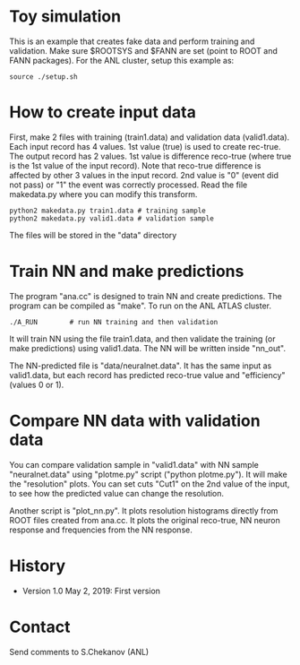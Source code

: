# Toy simulation

This is an example that creates fake data and perform training and validation.
Make sure $ROOTSYS and $FANN are set (point to ROOT and FANN packages).
For the ANL cluster, setup this example as:

```
source ./setup.sh
```

# How to create input data 

First, make 2 files with training (train1.data) and validation data (valid1.data).
Each input record has 4 values. 1st value (true) is used to create rec-true. 
The output record has  2 values. 1st value is difference reco-true (where true is the 1st value
of the input record). Note that reco-true difference is affected by other 3 values 
in the input record.
2nd value is "0" (event did not pass) or "1" the event was correctly processed.
Read the file makedata.py where you can modify this transform.


```
python2 makedata.py train1.data # training sample
python2 makedata.py valid1.data # validation sample
```

The files will be stored in the "data" directory

# Train NN and make predictions 

The program "ana.cc" is designed to train NN and create predictions.
The program can be compiled as "make". To run on the ANL ATLAS cluster.

```
./A_RUN        # run NN training and then validation 
```
It will train NN  using the file train1.data, and then validate the training 
(or make predictions) using valid1.data.
The NN will be written inside "nn_out". 

The NN-predicted file is "data/neuralnet.data". It has the same input as valid1.data,
but each record has predicted reco-true value and "efficiency" (values 0 or 1).   

# Compare NN data with validation data

You can compare validation sample in "valid1.data" with NN sample "neuralnet.data" 
using "plotme.py" script ("python plotme.py"). It will make the "resolution" plots. 
You can set cuts "Cut1" on the 2nd value of the input, to see how the predicted value
can change the resolution.

Another script is "plot_nn.py". It plots resolution histograms directly from ROOT files
created from ana.cc. It plots the original reco-true, NN neuron response  and frequencies from the NN response.


# History

 - Version 1.0 May 2, 2019: First version

# Contact 
Send  comments to S.Chekanov (ANL)

